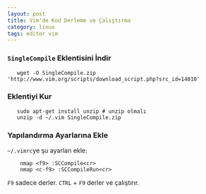 ```yaml
---
layout: post
title: Vim'de Kod Derleme ve Çalıştırma
category: linux
tags: editor vim
---
```



### `SingleCompile` Eklentisini İndir

       wget -O SingleCompile.zip 'http://www.vim.org/scripts/download_script.php?src_id=14010'

### Eklentiyi Kur

       sudo apt-get install unzip # unzip olmalı
       unzip -d ~/.vim SingleCompile.zip

### Yapılandırma Ayarlarına Ekle

`~/.vimrc`ye şu ayarları ekle:

        nmap <f9> :SCCompile<cr>
        nmap <c-f9> :SCCompileRun<cr>

`F9` sadece derler.  `CTRL` + `F9` derler ve çalıştırır.

